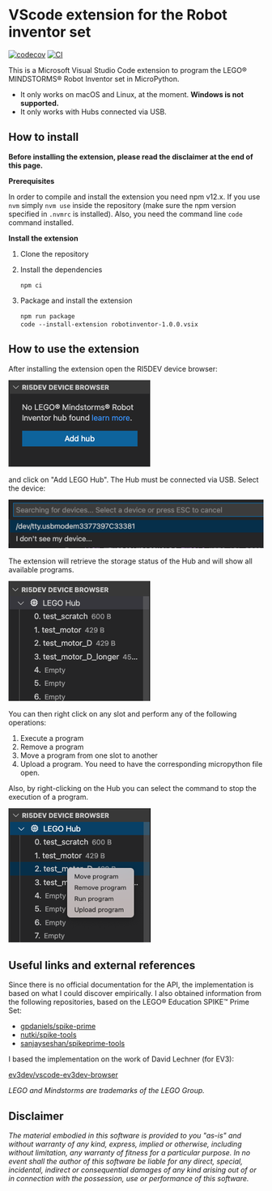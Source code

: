 # VScode extension for the Robot inventor set

[![codecov](https://codecov.io/gh/robmosca/robotinventor-vscode/graph/badge.svg?token=CPJNM9ZTKA)](https://codecov.io/gh/robmosca/robotinventor-vscode)
[![CI](https://github.com/robmosca/robotinventor-vscode/actions/workflows/main.yml/badge.svg)](https://github.com/robmosca/robotinventor-vscode/actions/workflows/main.yml)

This is a Microsoft Visual Studio Code extension to
program the LEGO® MINDSTORMS® Robot Inventor set in MicroPython.

- It only works on macOS and Linux, at the moment. **Windows is not supported.**
- It only works with Hubs connected via USB.

## How to install

**Before installing the extension, please read the disclaimer at the end of this
page.**

**Prerequisites**

In order to compile and install the extension you need npm v12.x. If you use
`nvm` simply `nvm use` inside the repository (make sure the npm version
specified in `.nvmrc` is installed).
Also, you need the command line `code` command installed.

**Install the extension**

1. Clone the repository
2. Install the dependencies

   ```
   npm ci
   ```

3. Package and install the extension

   ```
   npm run package
   code --install-extension robotinventor-1.0.0.vsix
   ```

## How to use the extension

After installing the extension open the RI5DEV device browser:

![Connect Hub](./imgs/connect_hub.png)

and click on "Add LEGO Hub". The Hub must be connected via USB. Select the
device:

![Select device](./imgs/select_device.png)

The extension will retrieve the storage status of the Hub and will show all
available programs.

![Storage status](./imgs/storage_status.png)

You can then right click on any slot and perform any of the
following operations:

1. Execute a program
2. Remove a program
3. Move a program from one slot to another
4. Upload a program. You need to have the corresponding micropython file open.

Also, by right-clicking on the Hub you can select the command to stop the
execution of a program.

![Commands](./imgs/commands.png)

## Useful links and external references

Since there is no official documentation for the API, the implementation is based
on what I could discover empirically.
I also obtained information from the following repositories, based on the LEGO®
Education SPIKE™️ Prime Set:

- [gpdaniels/spike-prime](https://github.com/gpdaniels/spike-prime/blob/master/specifications/stm32f413.pdf)
- [nutki/spike-tools](https://github.com/nutki/spike-tools)
- [sanjayseshan/spikeprime-tools](https://github.com/sanjayseshan/spikeprime-tools)

I based the implementation on the work of David Lechner (for EV3):

[ev3dev/vscode-ev3dev-browser](https://github.com/ev3dev/vscode-ev3dev-browser)

_LEGO and Mindstorms are trademarks of the LEGO Group._

## Disclaimer

_The material embodied in this software is provided to you "as-is" and without_
_warranty of any kind, express, implied or otherwise, including without_
_limitation, any warranty of fitness for a particular purpose. In no event shall_
_the author of this software be liable for any direct, special, incidental,_
_indirect or consequential damages of any kind arising out of or in connection_
_with the possession, use or performance of this software._
